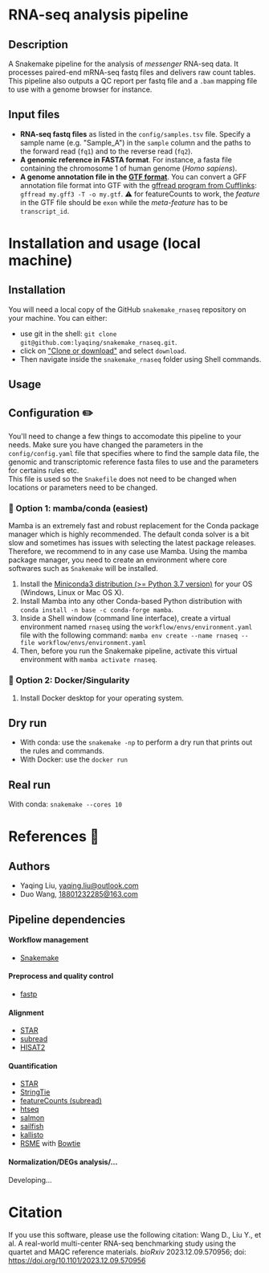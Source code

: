 # RNA-seq analysis pipeline

## Description
A Snakemake pipeline for the analysis of _messenger_ RNA-seq data. It processes paired-end mRNA-seq fastq files and delivers raw count tables. This pipeline also outputs a QC report per fastq file and a `.bam` mapping file to use with a genome browser for instance.


## Input files
* __RNA-seq fastq files__ as listed in the `config/samples.tsv` file. Specify a sample name (e.g. "Sample_A") in the `sample` column and the paths to the forward read (`fq1`) and to the reverse read (`fq2`).
* __A genomic reference in FASTA format__. For instance, a fasta file containing the chromosome 1 of human genome (*Homo sapiens*).
* __A genome annotation file in the [GTF format](https://useast.ensembl.org/info/website/upload/gff.html)__. You can convert a GFF annotation file format into GTF with the [gffread program from Cufflinks](http://ccb.jhu.edu/software/stringtie/gff.shtml): `gffread my.gff3 -T -o my.gtf`. :warning: for featureCounts to work, the _feature_ in the GTF file should be `exon` while the _meta-feature_ has to be `transcript_id`. 


# Installation and usage (local machine)

## Installation

You will need a local copy of the GitHub `snakemake_rnaseq` repository on your machine. You can either:
- use git in the shell: `git clone git@github.com:lyaqing/snakemake_rnaseq.git`.
- click on ["Clone or download"](https://github.com/lyaqing/snakemake_rnaseq/archive/master.zip) and select `download`.
- Then navigate inside the `snakemake_rnaseq` folder using Shell commands.

## Usage 

## Configuration :pencil2:
You'll need to change a few things to accomodate this pipeline to your needs. Make sure you have changed the parameters in the `config/config.yaml` file that specifies where to find the sample data file, the genomic and transcriptomic reference fasta files to use and the parameters for certains rules etc.    
This file is used so the `Snakefile` does not need to be changed when locations or parameters need to be changed.

### :round_pushpin: Option 1: mamba/conda (easiest)
Mamba is an extremely fast and robust replacement for the Conda package manager which is highly recommended. The default conda solver is a bit slow and sometimes has issues with selecting the latest package releases. Therefore, we recommend to in any case use Mamba.
Using the mamba package manager, you need to create an environment where core softwares such as `Snakemake` will be installed.
1. Install the [Miniconda3 distribution (>= Python 3.7 version)](https://docs.conda.io/en/latest/miniconda.html) for your OS (Windows, Linux or Mac OS X).
2. Install Mamba into any other Conda-based Python distribution with `conda install -n base -c conda-forge mamba`.
3. Inside a Shell window (command line interface), create a virtual environment named `rnaseq` using the `workflow/envs/environment.yaml` file with the following command: `mamba env create --name rnaseq --file workflow/envs/environment.yaml`
4. Then, before you run the Snakemake pipeline, activate this virtual environment with `mamba activate rnaseq`.


### :whale: Option 2: Docker/Singularity
1. Install Docker desktop for your operating system.


## Dry run
- With conda: use the `snakemake -np` to perform a dry run that prints out the rules and commands.
- With Docker: use the `docker run ` 

## Real run
With conda: `snakemake --cores 10`


# References :green_book:

## Authors
- Yaqing Liu, yaqing.liu@outlook.com
- Duo Wang, 18801232285@163.com


## Pipeline dependencies
#### Workflow management
* [Snakemake](https://snakemake.readthedocs.io/en/stable/)
#### Preprocess and quality control
* [fastp](https://github.com/OpenGene/fastp)
#### Alignment
* [STAR](https://github.com/alexdobin/STAR)
* [subread](http://subread.sourceforge.net/)
* [HISAT2](https://daehwankimlab.github.io/hisat2/)
#### Quantification
* [STAR](https://github.com/alexdobin/STAR)
* [StringTie](https://ccb.jhu.edu/software/stringtie/)
* [featureCounts (subread)](http://subread.sourceforge.net/)
* [htseq](https://htseq.readthedocs.io/en/latest/)
* [salmon](https://github.com/COMBINE-lab/salmon)
* [sailfish](https://sailfish.readthedocs.io/en/master/sailfish.html)
* [kallisto](https://github.com/pachterlab/kallisto)
* [RSME](https://github.com/deweylab/RSEM) with [Bowtie](https://bowtie-bio.sourceforge.net/index.shtml)
#### Normalization/DEGs analysis/...
Developing...

# Citation
If you use this software, please use the following citation:
Wang D., Liu Y., et al. A real-world multi-center RNA-seq benchmarking study using the quartet
and MAQC reference materials. *bioRxiv* 2023.12.09.570956; doi: https://doi.org/10.1101/2023.12.09.570956